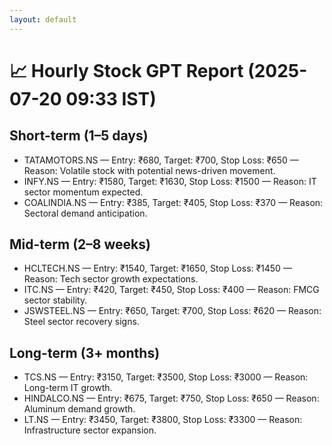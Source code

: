 ```yaml
---
layout: default
---
```


# 📈 Hourly Stock GPT Report (2025-07-20 09:33 IST)

## Short-term (1–5 days)
- TATAMOTORS.NS — Entry: ₹680, Target: ₹700, Stop Loss: ₹650 — Reason: Volatile stock with potential news-driven movement.
- INFY.NS — Entry: ₹1580, Target: ₹1630, Stop Loss: ₹1500 — Reason: IT sector momentum expected.
- COALINDIA.NS — Entry: ₹385, Target: ₹405, Stop Loss: ₹370 — Reason: Sectoral demand anticipation.

## Mid-term (2–8 weeks)
- HCLTECH.NS — Entry: ₹1540, Target: ₹1650, Stop Loss: ₹1450 — Reason: Tech sector growth expectations.
- ITC.NS — Entry: ₹420, Target: ₹450, Stop Loss: ₹400 — Reason: FMCG sector stability.
- JSWSTEEL.NS — Entry: ₹650, Target: ₹700, Stop Loss: ₹620 — Reason: Steel sector recovery signs.

## Long-term (3+ months)
- TCS.NS — Entry: ₹3150, Target: ₹3500, Stop Loss: ₹3000 — Reason: Long-term IT growth.
- HINDALCO.NS — Entry: ₹675, Target: ₹750, Stop Loss: ₹650 — Reason: Aluminum demand growth.
- LT.NS — Entry: ₹3450, Target: ₹3800, Stop Loss: ₹3300 — Reason: Infrastructure sector expansion.